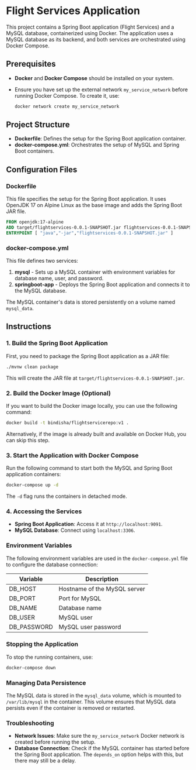 # Flight Services Application

This project contains a Spring Boot application (Flight Services) and a MySQL database, containerized using Docker. The application uses a MySQL database as its backend, and both services are orchestrated using Docker Compose.

## Prerequisites

- **Docker** and **Docker Compose** should be installed on your system.
- Ensure you have set up the external network `my_service_network` before running Docker Compose. To create it, use:

  ```bash
  docker network create my_service_network
  ```

## Project Structure

- **Dockerfile**: Defines the setup for the Spring Boot application container.
- **docker-compose.yml**: Orchestrates the setup of MySQL and Spring Boot containers.
  
## Configuration Files

### Dockerfile

This file specifies the setup for the Spring Boot application. It uses OpenJDK 17 on Alpine Linux as the base image and adds the Spring Boot JAR file.

```Dockerfile
FROM openjdk:17-alpine
ADD target/flightservices-0.0.1-SNAPSHOT.jar flightservices-0.0.1-SNAPSHOT.jar
ENTRYPOINT [ "java","-jar","flightservices-0.0.1-SNAPSHOT.jar" ]
```

### docker-compose.yml

This file defines two services:

1. **mysql** - Sets up a MySQL container with environment variables for database name, user, and password.
2. **springboot-app** - Deploys the Spring Boot application and connects it to the MySQL database.

The MySQL container's data is stored persistently on a volume named `mysql_data`.

## Instructions

### 1. Build the Spring Boot Application

First, you need to package the Spring Boot application as a JAR file:

```bash
./mvnw clean package
```

This will create the JAR file at `target/flightservices-0.0.1-SNAPSHOT.jar`.

### 2. Build the Docker Image (Optional)

If you want to build the Docker image locally, you can use the following command:

```bash
docker build -t bindisha/flightservicerepo:v1 .
```

Alternatively, if the image is already built and available on Docker Hub, you can skip this step.

### 3. Start the Application with Docker Compose

Run the following command to start both the MySQL and Spring Boot application containers:

```bash
docker-compose up -d
```

The `-d` flag runs the containers in detached mode.

### 4. Accessing the Services

- **Spring Boot Application**: Access it at `http://localhost:9091`.
- **MySQL Database**: Connect using `localhost:3306`.

### Environment Variables

The following environment variables are used in the `docker-compose.yml` file to configure the database connection:

| Variable   | Description                 |
|------------|-----------------------------|
| DB_HOST    | Hostname of the MySQL server|
| DB_PORT    | Port for MySQL              |
| DB_NAME    | Database name               |
| DB_USER    | MySQL user                  |
| DB_PASSWORD| MySQL user password         |

### Stopping the Application

To stop the running containers, use:

```bash
docker-compose down
```

### Managing Data Persistence

The MySQL data is stored in the `mysql_data` volume, which is mounted to `/var/lib/mysql` in the container. This volume ensures that MySQL data persists even if the container is removed or restarted.

### Troubleshooting

- **Network Issues**: Make sure the `my_service_network` Docker network is created before running the setup.
- **Database Connection**: Check if the MySQL container has started before the Spring Boot application. The `depends_on` option helps with this, but there may still be a delay.
